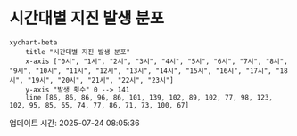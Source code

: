# 시간대별 지진 발생 분포

```mermaid
xychart-beta
    title "시간대별 지진 발생 분포"
    x-axis ["0시", "1시", "2시", "3시", "4시", "5시", "6시", "7시", "8시", "9시", "10시", "11시", "12시", "13시", "14시", "15시", "16시", "17시", "18시", "19시", "20시", "21시", "22시", "23시"]
    y-axis "발생 횟수" 0 --> 141
    line [86, 86, 86, 96, 86, 101, 139, 102, 89, 102, 77, 98, 123, 102, 95, 85, 65, 74, 77, 86, 71, 73, 100, 67]
```

업데이트 시간: 2025-07-24 08:05:36
